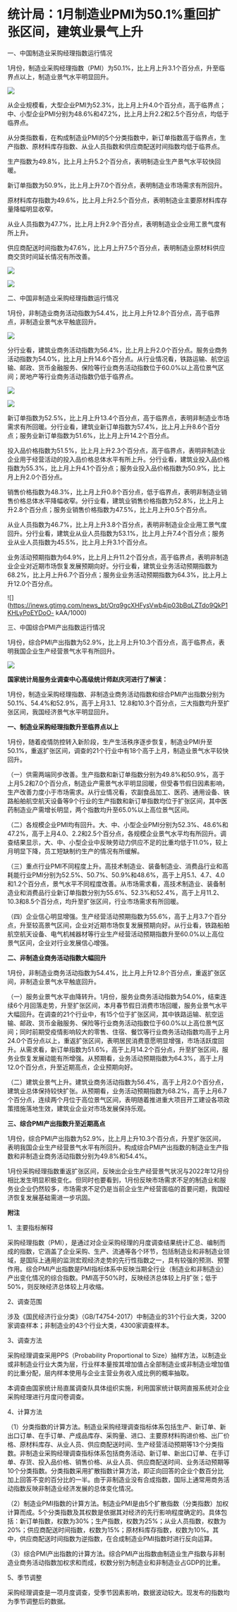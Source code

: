 # 统计局：1月制造业PMI为50.1%重回扩张区间，建筑业景气上升

一、中国制造业采购经理指数运行情况

1月份，制造业采购经理指数（PMI）为50.1%，比上月上升3.1个百分点，升至临界点以上，制造业景气水平明显回升。

![](https://inews.gtimg.com/newsapp_bt/0/15635457394/1000)

从企业规模看，大型企业PMI为52.3%，比上月上升4.0个百分点，高于临界点；中、小型企业PMI分别为48.6%和47.2%，比上月上升2.2和2.5个百分点，均低于临界点。

从分类指数看，在构成制造业PMI的5个分类指数中，新订单指数高于临界点，生产指数、原材料库存指数、从业人员指数和供应商配送时间指数均低于临界点。

生产指数为49.8%，比上月上升5.2个百分点，表明制造业生产景气水平较快回暖。

新订单指数为50.9%，比上月上升7.0个百分点，表明制造业市场需求有所回升。

原材料库存指数为49.6%，比上月上升2.5个百分点，表明制造业主要原材料库存量降幅明显收窄。

从业人员指数为47.7%，比上月上升2.9个百分点，表明制造业企业用工景气度有所上升。

供应商配送时间指数为47.6%，比上月上升7.5个百分点，表明制造业原材料供应商交货时间延长情况有所改善。

![](https://inews.gtimg.com/news_bt/Ox61Vqm01p3JOiaz0zbPqoxIb3RsetuYzVj65uKfIKTgEAA/1000)

![](https://inews.gtimg.com/news_bt/OjBQICKXwhJu0iLvyz9PKy4isByfQNS3-51LgU12Twl_QAA/1000)

二、中国非制造业采购经理指数运行情况

1月份，非制造业商务活动指数为54.4%，比上月上升12.8个百分点，高于临界点，非制造业景气水平触底回升。

![](https://inews.gtimg.com/newsapp_bt/0/15635457397/1000)

分行业看，建筑业商务活动指数为56.4%，比上月上升2.0个百分点。服务业商务活动指数为54.0%，比上月上升14.6个百分点。从行业情况看，铁路运输、航空运输、邮政、货币金融服务、保险等行业商务活动指数位于60.0%以上高位景气区间；房地产等行业商务活动指数仍低于临界点。

![](https://inews.gtimg.com/newsapp_bt/0/15635457399/1000)

![](https://inews.gtimg.com/newsapp_bt/0/15635457400/1000)

新订单指数为52.5%，比上月上升13.4个百分点，高于临界点，表明非制造业市场需求有所回暖。分行业看，建筑业新订单指数为57.4%，比上月上升8.6个百分点；服务业新订单指数为51.6%，比上月上升14.2个百分点。

投入品价格指数为51.5%，比上月上升2.3个百分点，高于临界点，表明非制造业企业用于经营活动的投入品价格总体水平有所上升。分行业看，建筑业投入品价格指数为55.3%，比上月上升4.1个百分点；服务业投入品价格指数为50.9%，比上月上升2.0个百分点。

销售价格指数为48.3%，比上月上升0.8个百分点，低于临界点，表明非制造业销售价格总体水平降幅收窄。分行业看，建筑业销售价格指数为52.8%，比上月上升2.8个百分点；服务业销售价格指数为47.5%，比上月上升0.5个百分点。

从业人员指数为46.7%，比上月上升3.8个百分点，表明非制造业企业用工景气度回升。分行业看，建筑业从业人员指数为53.1%，比上月上升7.4个百分点；服务业从业人员指数为45.5%，比上月上升3.1个百分点。

业务活动预期指数为64.9%，比上月上升11.2个百分点，高于临界点，表明非制造业企业对近期市场恢复发展预期向好。分行业看，建筑业业务活动预期指数为68.2%，比上月上升6.7个百分点；服务业业务活动预期指数为64.3%，比上月上升12.0个百分点。

![](https://inews.gtimg.com/news_bt/Orq9gcXHFysVwb4jp03bBqLZTdo9QkP1KHLyPoEYDoO-
kAA/1000)

三、中国综合PMI产出指数运行情况

1月份，综合PMI产出指数为52.9%，比上月上升10.3个百分点，高于临界点，表明我国企业生产经营景气水平有所回升。

![](https://inews.gtimg.com/newsapp_bt/0/15635457403/1000)

**国家统计局服务业调查中心高级统计师赵庆河进行了解读：**

1月份，制造业采购经理指数、非制造业商务活动指数和综合PMI产出指数分别为50.1%、54.4%和52.9%，高于上月3.1、12.8和10.3个百分点，三大指数均升至扩张区间，我国经济景气水平明显回升。

**一、制造业采购经理指数升至临界点以上**

1月份，随着疫情防控转入新阶段，生产生活秩序逐步恢复，制造业PMI升至50.1%，重返扩张区间，调查的21个行业中有18个高于上月，制造业景气水平较快回升。

（一）供需两端同步改善。生产指数和新订单指数分别为49.8%和50.9%，高于上月5.2和7.0个百分点，制造业产需景气水平明显回暖，但受春节假日因素影响，生产改善力度小于市场需求。从行业情况看，农副食品加工、医药、通用设备、铁路船舶航空航天设备等9个行业的生产指数和新订单指数均位于扩张区间，其中医药制造业产需增长明显，两个指数均升至65.0%以上高位景气区间。

（二）各规模企业PMI均有回升。大、中、小型企业PMI分别为52.3%、48.6%和47.2%，高于上月4.0、2.2和2.5个百分点，各规模企业景气水平均有所回升。调查结果显示，大、中、小型企业中反映劳动力供应不足的比重均低于11.0%，较上月明显下降，员工短缺制约生产的情况有所缓解。

（三）重点行业PMI不同程度上升。高技术制造业、装备制造业、消费品行业和高耗能行业PMI分别为52.5%、50.7%、50.9%和48.6%，高于上月5.1、4.7、4.0和1.2个百分点，景气水平不同程度改善。从市场需求看，高技术制造业、装备制造业和消费品行业新订单指数分别为55.6%、52.3%和52.4%，高于上月11.2、10.3和8.5个百分点，均升至扩张区间，行业市场需求有所回暖。

（四）企业信心明显增强。生产经营活动预期指数为55.6%，高于上月3.7个百分点，升至较高景气区间，企业对近期市场恢复发展预期向好。从行业看，铁路船舶航空航天设备、电气机械器材等行业生产经营活动预期指数升至60.0%以上高位景气区间，企业对行业发展信心增强。

**二、非制造业商务活动指数大幅回升**

1月份，非制造业商务活动指数为54.4%，比上月上升12.8个百分点，重返扩张区间，非制造业景气水平触底回升。

（一）服务业景气水平由降转升。1月份，服务业商务活动指数为54.0%，结束连续6个月回落走势，升至扩张区间，本月春节假日消费市场回暖，服务业景气水平大幅回升。在调查的21个行业中，有15个位于扩张区间，其中铁路运输、航空运输、邮政、货币金融服务、保险等行业商务活动指数位于60.0%以上高位景气区间；同时前期受疫情影响较大的零售、住宿、餐饮等行业商务活动指数均高于上月24.0个百分点以上，重返扩张区间，表明居民消费意愿明显增强，市场活跃度回升。从需求看，新订单指数为51.6%，高于上月14.2个百分点，升至扩张区间，服务业恢复发展动能有所增强。从预期看，业务活动预期指数为64.3%，高于上月12.0个百分点，升至近期高点，企业预期向好。

（二）建筑业景气上升。建筑业商务活动指数为56.4%，高于上月2.0个百分点，建筑业总体保持较快扩张。从预期看，业务活动预期指数为68.2%，高于上月6.7个百分点，连续两个月位于高位景气区间，表明随着推进重大项目开工建设各项政策措施落地生效，建筑业企业对市场发展保持乐观。

**三、综合PMI产出指数升至近期高点**

1月份，综合PMI产出指数为52.9%，比上月上升10.3个百分点，升至扩张区间，表明我国企业生产经营景气水平有所回升。构成综合PMI产出指数的制造业生产指数和非制造业商务活动指数分别为49.8%和54.4%。

1月份采购经理指数重返扩张区间，反映出企业生产经营景气状况与2022年12月份相比发生明显积极变化。但同时也要看到，1月份反映市场需求不足的制造业和服务业企业仍然较多，市场需求不足仍是当前企业生产经营面临的首要问题，我国经济恢复发展基础需进一步巩固。

**附注**

1、主要指标解释

采购经理指数（PMI），是通过对企业采购经理的月度调查结果统计汇总、编制而成的指数，它涵盖了企业采购、生产、流通等各个环节，包括制造业和非制造业领域，是国际上通用的监测宏观经济走势的先行性指数之一，具有较强的预测、预警作用。综合PMI产出指数是PMI指标体系中反映当期全行业（制造业和非制造业）产出变化情况的综合指数。PMI高于50%时，反映经济总体较上月扩张；低于50%，则反映经济总体较上月收缩。

2、调查范围

涉及《国民经济行业分类》（GB/T4754-2017）中制造业的31个行业大类，3200家调查样本；非制造业的43个行业大类，4300家调查样本。

3、调查方法

采购经理调查采用PPS（Probability Proportional to
Size）抽样方法，以制造业或非制造业行业大类为层，行业样本量按其增加值占全部制造业或非制造业增加值的比重分配，层内样本使用与企业主营业务收入成比例的概率抽取。

本调查由国家统计局直属调查队具体组织实施，利用国家统计联网直报系统对企业采购经理进行月度问卷调查。

4、计算方法

（1）分类指数的计算方法。制造业采购经理调查指标体系包括生产、新订单、新出口订单、在手订单、产成品库存、采购量、进口、主要原材料购进价格、出厂价格、原材料库存、从业人员、供应商配送时间、生产经营活动预期等13个分类指数。非制造业采购经理调查指标体系包括商务活动、新订单、新出口订单、在手订单、存货、投入品价格、销售价格、从业人员、供应商配送时间、业务活动预期等10个分类指数。分类指数采用扩散指数计算方法，即正向回答的企业个数百分比加上回答不变的百分比的一半。由于非制造业没有合成指数，国际上通常用商务活动指数反映非制造业经济发展的总体变化情况。

（2）制造业PMI指数的计算方法。制造业PMI是由5个扩散指数（分类指数）加权计算而成。5个分类指数及其权数是依据其对经济的先行影响程度确定的。具体包括：新订单指数，权数为30%；生产指数，权数为25%；从业人员指数，权数为20%；供应商配送时间指数，权数为15%；原材料库存指数，权数为10%。其中，供应商配送时间指数为逆指数，在合成制造业PMI指数时进行反向运算。

（3）综合PMI产出指数的计算方法。综合PMI产出指数由制造业生产指数与非制造业商务活动指数加权求和而成，权数分别为制造业和非制造业占GDP的比重。

5、季节调整

采购经理调查是一项月度调查，受季节因素影响，数据波动较大。现发布的指数均为季节调整后的数据。

